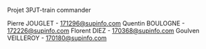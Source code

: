 Projet 3PJT-train commander

Pierre JOUGLET - 171296@supinfo.com
Quentin BOULOGNE - 172226@supinfo.com
Florent DIEZ - 170368@supinfo.com
Goulven VEILLEROY - 170180@supinfo.com
